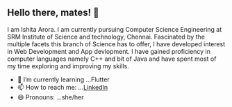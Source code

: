 ## Hello there, mates! 👋

I am Ishita Arora. I am currently pursuing Computer Science Engineering at SRM Institute of Science and technology, Chennai.
Fascinated by the multiple facets this branch of Science has to offer, I have developed interest in Web Development and App devlopment. I have gained proficiency in computer languages namely C++ and bit of Java and have spent most of my time exploring and improving my skills. 

- 🌱 I’m currently learning ...Flutter
- 📫 How to reach me: ...[LinkedIn](https://www.linkedin.com/in/ishita-arora-/)
- 😄 Pronouns: ...she/her
